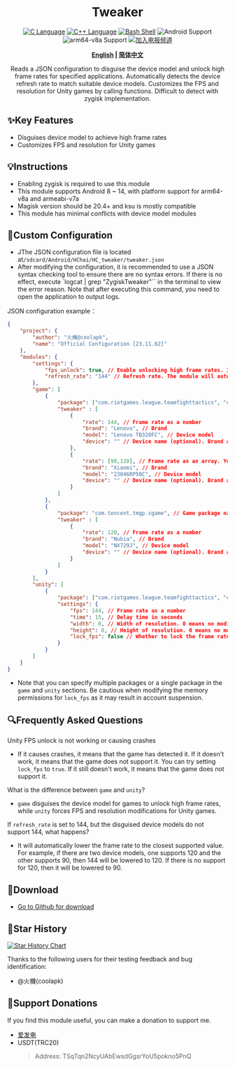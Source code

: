 <div align="center">
<h1>Tweaker</h1>
<a href="http://cppmicroservices.org/"><img alt="C Language" src="https://img.shields.io/badge/-C-black?logo=c&style=flat-square&logoColor=ffffff"></a>
<a href="http://cppmicroservices.org/"><img alt="C++ Language" src="https://img.shields.io/badge/-C++-808080?logo=c%2B%2B&style=flat-square&logoColor=ffffff"></a>
<a href="https://www.python.org/"><img alt="Bash Shell" src="https://img.shields.io/badge/-Bash-ae9a5a?style=flat-square&logo=shell&logoColor=ffffff"></a>
<img alt="Android Support" src="https://img.shields.io/badge/Android%208~14-Support-green">
<img alt="arm64-v8a Support" src="https://img.shields.io/badge/arm64--v8a-Support-green">
<a href="https://t.me/HCha1234"><img alt="加入电报频道" src="https://img.shields.io/badge/Join%20group-Telegram-brightgreen.svg?logo=telegram"></a>
<p><b><a href="README.md">English</a> | <a href="README-zh.md">简体中文</a></b></p>
<p>Reads a JSON configuration to disguise the device model and unlock high frame rates for specified applications. Automatically detects the device refresh rate to match suitable device models. Customizes the FPS and resolution for Unity games by calling functions. Difficult to detect with zygisk implementation.</p>
</div>

## ✨Key Features
- Disguises device model to achieve high frame rates
- Customizes FPS and resolution for Unity games

## 💡Instructions
- Enabling zygisk is required to use this module
- This module supports Android 8 ~ 14, with platform support for arm64-v8a and armeabi-v7a
- Magisk version should be 20.4+ and ksu is mostly compatible
- This module has minimal conflicts with device model modules

## 📝Custom Configuration
- JThe JSON configuration file is located at`/sdcard/Android/HChai/HC_tweaker/tweaker.json`
- After modifying the configuration, it is recommended to use a JSON syntax checking tool to ensure there are no syntax errors. If there is no effect, execute `logcat | grep "ZygiskTweaker"`` in the terminal to view the error reason. Note that after executing this command, you need to open the application to output logs.


JSON configuration example：  
```json
{
    "project": {
        "author": "火機@coolapk",
        "name": "Official Configuration [23.11.02]"
    },
    "modules": {
        "settings": {
            "fps_unlock": true, // Enable unlocking high frame rates. If set to false, the game will not have its frame rate unlocked, but device model disguising will still work for Game mode and Unity mode.
            "refresh_rate": "144" // Refresh rate. The module will automatically detect the device refresh rate upon installation, but you can also manually modify it.
        },
        "game": [
            {
                "package": ["com.riotgames.league.teamfighttactics", "com.tencent.jkchess"], // Game package name(s) in an array format. You can specify multiple packages.
                "tweaker" : [
                    {
                        "rate": 144, // Frame rate as a number
                        "brand": "Lenovo", // Brand
                        "model": "Lenovo TB320FC", // Device model
                        "device": "" // Device name (optional). Brand and model must be specified.
                    },
                    {
                        "rate": [90,120], // Frame rate as an array. You can specify multiple frame rates.
                        "brand": "Xiaomi", // Brand
                        "model": "23046RP50C", // Device model
                        "device": "" // Device name (optional). Brand and model must be specified.
                    }
                ]
            },
            {
                "package": "com.tencent.tmgp.sgame", // Game package name as a string. You can only specify one package.
                "tweaker" : [
                    {
                        "rate": 120, // Frame rate as a number
                        "brand": "Nubia", // Brand
                        "model": "NX729J", // Device model
                        "device": "" // Device name (optional). Brand and model must be specified.
                    }
                ]
            }
        ],
        "unity": [
            {
                "package": ["com.riotgames.league.teamfighttactics", "com.tencent.jkchess"], // Game package name(s) in an array format. You can specify multiple packages, or use a string format like in the 'game' section.
                "settings": {
                    "fps": 144, // Frame rate as a number
                    "time": 15, // Delay time in seconds
                    "width": 0, // Width of resolution. 0 means no modification.
                    "height": 0, // Height of resolution. 0 means no modification.
                    "lock_fps": false // Whether to lock the frame rate. Set to true for forced lock, false for no lock.
                }
            }
        ]
    }
}
```

- Note that you can specify multiple packages or a single package in the `game` and `unity` sections. Be cautious when modifying the memory permissions for `lock_fps` as it may result in account suspension.


## 🔍Frequently Asked Questions

Unity FPS unlock is not working or causing crashes
- If it causes crashes, it means that the game has detected it. If it doesn't work, it means that the game does not support it. You can try setting `lock_fps` to `true`. If it still doesn't work, it means that the game does not support it.

What is the difference between `game` and `unity`?
- `game` disguises the device model for games to unlock high frame rates, while `unity` forces FPS and resolution modifications for Unity games.

If `refresh_rate` is set to 144, but the disguised device models do not support 144, what happens?
- It will automatically lower the frame rate to the closest supported value. For example, if there are two device models, one supports 120 and the other supports 90, then 144 will be lowered to 120. If there is no support for 120, then it will be lowered to 90.


## 🚀Download
- [Go to Github for download](https://github.com/OneB1ank/zygisk-Tweaker/releases)

## 🌟Star History

<a href="https://star-history.com/#OneB1ank/zygisk-Tweaker&Timeline">
  <picture>
    <source media="(prefers-color-scheme: dark)" srcset="https://api.star-history.com/svg?repos=OneB1ank/zygisk-Tweaker&type=Timeline&theme=dark" />
    <source media="(prefers-color-scheme: light)" srcset="https://api.star-history.com/svg?repos=OneB1ank/zygisk-Tweaker&type=Timeline" />
    <img alt="Star History Chart" src="https://api.star-history.com/svg?repos=OneB1ank/zygisk-Tweaker&type=Timeline" />
  </picture>
</a>

Thanks to the following users for their testing feedback and bug identification:
- @火機(coolapk)

## 🎉Support Donations
If you find this module useful, you can make a donation to support me.
- [爱发电](https://afdian.net/a/HCha1)
- USDT(TRC20)
  > Address: TSqTqn2NcyUAbEwsdGgsrYoU5pokno5PnQ
